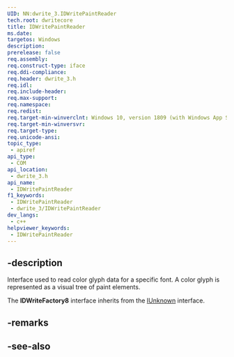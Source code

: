 ```yaml
---
UID: NN:dwrite_3.IDWritePaintReader
tech.root: dwritecore
title: IDWritePaintReader
ms.date: 
targetos: Windows
description: 
prerelease: false
req.assembly: 
req.construct-type: iface
req.ddi-compliance: 
req.header: dwrite_3.h
req.idl: 
req.include-header: 
req.max-support: 
req.namespace: 
req.redist: 
req.target-min-winverclnt: Windows 10, version 1809 (with Windows App SDK 1.2 or later)
req.target-min-winversvr: 
req.target-type: 
req.unicode-ansi: 
topic_type:
 - apiref
api_type:
 - COM
api_location:
 - dwrite_3.h
api_name:
 - IDWritePaintReader
f1_keywords:
 - IDWritePaintReader
 - dwrite_3/IDWritePaintReader
dev_langs:
 - c++
helpviewer_keywords:
 - IDWritePaintReader
---
```


## -description

Interface used to read color glyph data for a specific font. A color glyph is represented as a visual tree of paint elements.

The **IDWriteFactory8** interface inherits from the [IUnknown](/windows/win32/api/unknwn/nn-unknwn-iunknown) interface.

## -remarks

## -see-also
